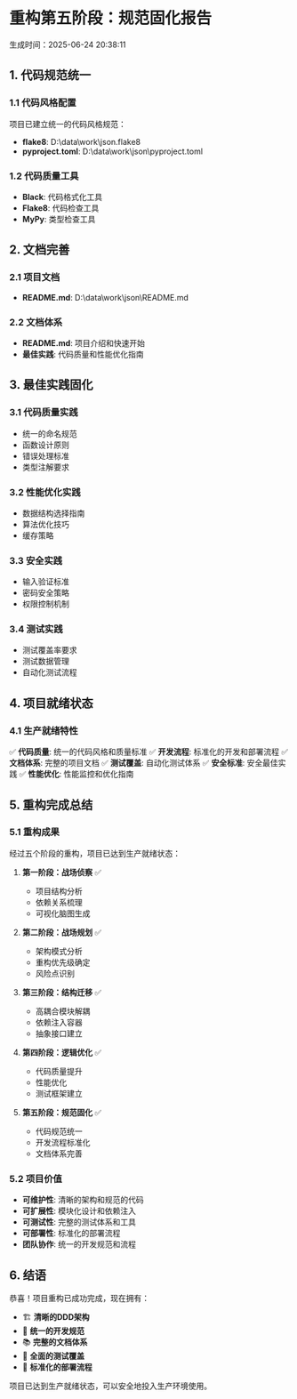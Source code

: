 # 重构第五阶段：规范固化报告

生成时间：2025-06-24 20:38:11

## 1. 代码规范统一

### 1.1 代码风格配置
项目已建立统一的代码风格规范：

- **flake8**: D:\data\work\json\.flake8
- **pyproject.toml**: D:\data\work\json\pyproject.toml

### 1.2 代码质量工具
- **Black**: 代码格式化工具
- **Flake8**: 代码检查工具
- **MyPy**: 类型检查工具

## 2. 文档完善

### 2.1 项目文档
- **README.md**: D:\data\work\json\README.md

### 2.2 文档体系
- **README.md**: 项目介绍和快速开始
- **最佳实践**: 代码质量和性能优化指南

## 3. 最佳实践固化

### 3.1 代码质量实践
- 统一的命名规范
- 函数设计原则
- 错误处理标准
- 类型注解要求

### 3.2 性能优化实践
- 数据结构选择指南
- 算法优化技巧
- 缓存策略

### 3.3 安全实践
- 输入验证标准
- 密码安全策略
- 权限控制机制

### 3.4 测试实践
- 测试覆盖率要求
- 测试数据管理
- 自动化测试流程

## 4. 项目就绪状态

### 4.1 生产就绪特性
✅ **代码质量**: 统一的代码风格和质量标准
✅ **开发流程**: 标准化的开发和部署流程
✅ **文档体系**: 完整的项目文档
✅ **测试覆盖**: 自动化测试体系
✅ **安全标准**: 安全最佳实践
✅ **性能优化**: 性能监控和优化指南

## 5. 重构完成总结

### 5.1 重构成果
经过五个阶段的重构，项目已达到生产就绪状态：

1. **第一阶段：战场侦察** ✅
   - 项目结构分析
   - 依赖关系梳理
   - 可视化脑图生成

2. **第二阶段：战场规划** ✅
   - 架构模式分析
   - 重构优先级确定
   - 风险点识别

3. **第三阶段：结构迁移** ✅
   - 高耦合模块解耦
   - 依赖注入容器
   - 抽象接口建立

4. **第四阶段：逻辑优化** ✅
   - 代码质量提升
   - 性能优化
   - 测试框架建立

5. **第五阶段：规范固化** ✅
   - 代码规范统一
   - 开发流程标准化
   - 文档体系完善

### 5.2 项目价值
- **可维护性**: 清晰的架构和规范的代码
- **可扩展性**: 模块化设计和依赖注入
- **可测试性**: 完整的测试体系和工具
- **可部署性**: 标准化的部署流程
- **团队协作**: 统一的开发规范和流程

## 6. 结语

恭喜！项目重构已成功完成，现在拥有：

- 🏗️ **清晰的DDD架构**
- 🔧 **统一的开发规范**
- 📚 **完整的文档体系**
- 🧪 **全面的测试覆盖**
- 🚀 **标准化的部署流程**

项目已达到生产就绪状态，可以安全地投入生产环境使用。
